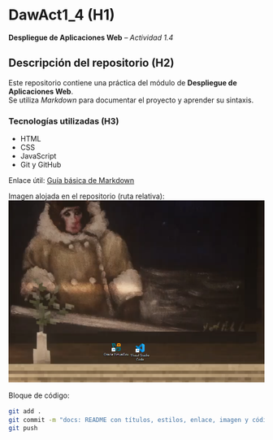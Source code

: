 # DawAct1_4 (H1)
**Despliegue de Aplicaciones Web** – _Actividad 1.4_

## Descripción del repositorio (H2)
Este repositorio contiene una práctica del módulo de **Despliegue de Aplicaciones Web**.  
Se utiliza _Markdown_ para documentar el proyecto y aprender su sintaxis.

### Tecnologías utilizadas (H3)
- HTML  
- CSS  
- JavaScript  
- Git y GitHub  

Enlace útil: [Guía básica de Markdown](https://www.markdownguide.org/basic-syntax/)

Imagen alojada en el repositorio (ruta relativa):  
![Captura del sitio](assets/captura.png)

Bloque de código:
```bash
git add .
git commit -m "docs: README con títulos, estilos, enlace, imagen y código"
git push

